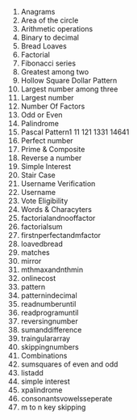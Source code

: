 1. Anagrams
2. Area of the circle
3. Arithmetic operations
4. Binary to decimal
5. Bread Loaves
6. Factorial
7. Fibonacci series
8. Greatest among two
9. Hollow Square Dollar Pattern
10. Largest number among three
11. Largest number
12. Number Of Factors
13. Odd or Even
14. Palindrome
15. Pascal Pattern1 11 121 1331 14641
16. Perfect number
17. Prime & Composite
18. Reverse a number
19. Simple Interest
20. Stair Case
21. Username Verification
22. Username
23. Vote Eligibility
24. Words & Characyters
25. factorialandnooffactor
26. factorialsum
27. firstnperfectandmfactor
28. loavedbread
29. matches
30. mirror
31. mthmaxandnthmin
32. onlinecost
33. pattern
34. patternindecimal
35. readnumberuntil
36. readprogramuntil
37. reversingnumber
38. sumanddifference
39. traingulararray
40. skippingnumbers
41. Combinations
42. sumsquares of even and odd
43. listadd
44. simple interest
45. xpalindrome
46. consonantsvowelsseperate
47. m to n key skipping

